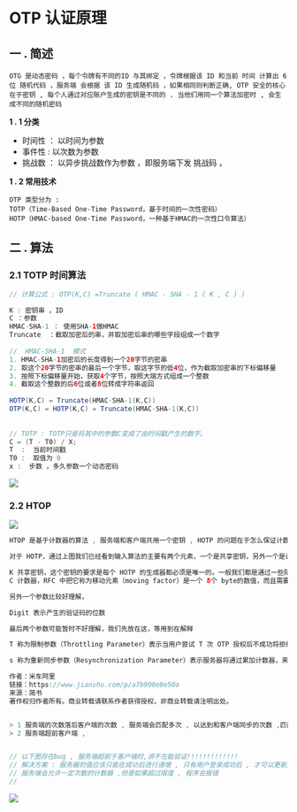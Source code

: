 # OTP 认证原理

## 一  .  简述



```
OTG 是动态密码 ，每个令牌有不同的ID 与其绑定 ，令牌根据该 ID 和当前 时间 计算出 6位 随机代码 ，服务端 会根据 该 ID 生成随机码 ，如果相同则判断正确, OTP 安全的核心在于密钥 , 每个人通过对应账户生成的密钥是不同的 . 当他们用同一个算法加密时 , 会生成不同的随机密码

```

**1 . 1  分类**

* 时间性 ： 以时间为参数
* 事件性  :   以次数为参数
* 挑战数 ： 以异步挑战数作为参数 ，即服务端下发 挑战码 ，

**1 . 2 常用技术**

```
OTP 类型分为 : 
TOTP（Time-Based One-Time Password，基于时间的一次性密码）
HOTP（HMAC-based One-Time Password，一种基于HMAC的一次性口令算法）
```



## 二 . 算法

### 2.1  TOTP 时间算法

```java
// 计算公式 : OTP(K,C) =Truncate ( HMAC - SHA - 1 ( K , C ) )

K : 密钥串 ，ID
C ：参数
HMAC-SHA-1 ： 使用SHA-1做HMAC
Truncate  ：截取加密后的串，并取加密后串的哪些字段组成一个数字 
    
//  HMAC-SHA-1  模式 
1. HMAC-SHA-1加密后的长度得到一个20字节的密串
2. 取这个20字节的密串的最后一个字节，取这字节的低4位，作为截取加密串的下标偏移量
3. 按照下标偏移量开始，获取4个字节，按照大端方式组成一个整数
4. 截取这个整数的后6位或者8位转成字符串返回  
    
HOTP(K,C) = Truncate(HMAC-SHA-1(K,C))
OTP(K,C) = HOTP(K,C) = Truncate(HMAC-SHA-1(K,C))
    
    
// TOTP : TOTP只是将其中的参数C变成了由时间戳产生的数字。
C = (T - T0) / X;    
T  :  当前时间戳
T0 :  取值为 0
x :  步数 ，多久参数一个动态密码
```

![](C:\Users\10169\OneDrive\笔记文档\图片文件\协议\TOPT_Algorithm.png)



### 2.2 HTOP

![](C:\Users\10169\OneDrive\笔记文档\图片文件\协议\OTP_algorithm_steps.png)

```java
HTOP 是基于计数器的算法 , 服务端和客户端共用一个密钥 , HOTP 的问题在于怎么保证计数器的同步 , 

对于 HOTP，通过上图我们已经看到输入算法的主要有两个元素，一个是共享密钥，另外一个是计数。在 RFC 算法中用一下字母表示：

K 共享密钥，这个密钥的要求是每个 HOTP 的生成器都必须是唯一的。一般我们都是通过一些随机生成种子的库来实现。
C 计数器，RFC 中把它称为移动元素（moving factor）是一个 8个 byte的数值，而且需要服务器和客户端同步。

另外一个参数比较好理解，

Digit 表示产生的验证码的位数

最后两个参数可能暂时不好理解，我们先放在这，等用到在解释

T 称为限制参数（Throttling Parameter）表示当用户尝试 T 次 OTP 授权后不成功将拒绝该用户的连接。

s 称为重新同步参数（Resynchronization Parameter）表示服务器将通过累加计数器，来尝试多次验证输入的一次性密码，而这个尝试的次数及为 s。该参数主要是有效的容忍用户在客户端无意中生成了额外不用于验证的验证码，导致客户端和服务端不一致，但同时也限制了用户无限制的生成不用于验证的一次性密码。

作者：米车阿里
链接：https://www.jianshu.com/p/a7b900e8e50a
来源：简书
著作权归作者所有。商业转载请联系作者获得授权，非商业转载请注明出处。


> 1 服务端的次数落后客户端的次数 , 服务端会匹配多次 , 以达到和客户端同步的次数 ,匹配成功
> 2 服务端超前客户端 , 


// 以下图存在bug , 服务端超前于客户端时,讲不在能验证!!!!!!!!!!!!!
// 解决方案 : 服务器的值应该只能在成功后进行递增 , 只有用户登录成功后 , 才可以更新用户的计数
// 服务端会允许一定次数的计数器 ,但是如果超过限度 , 程序会报错
// 

```

![](C:\Users\10169\OneDrive\笔记文档\图片文件\协议\HOTP_verification_process.png)